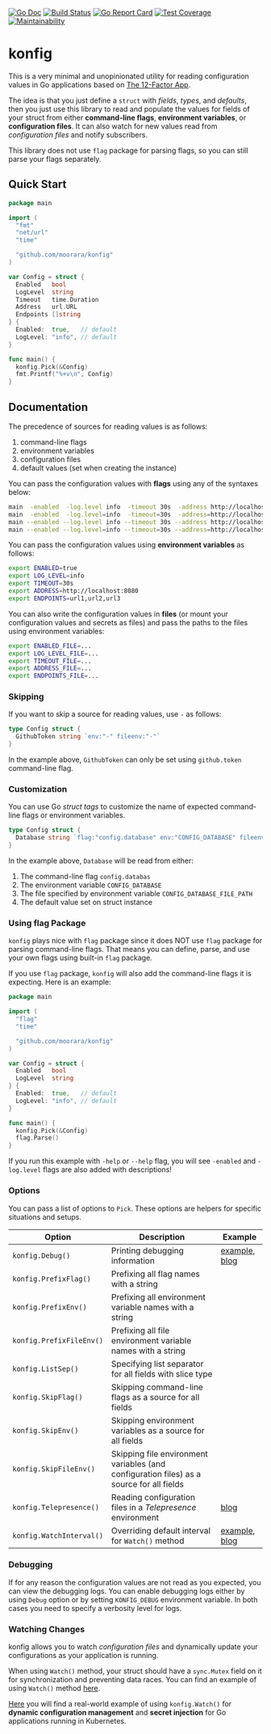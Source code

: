 [![Go Doc][godoc-image]][godoc-url]
[![Build Status][workflow-image]][workflow-url]
[![Go Report Card][goreport-image]][goreport-url]
[![Test Coverage][coverage-image]][coverage-url]
[![Maintainability][maintainability-image]][maintainability-url]

# konfig

This is a very minimal and unopinionated utility for reading configuration values
in Go applications based on [The 12-Factor App](https://12factor.net/config).

The idea is that you just define a `struct` with _fields_, _types_, and _defaults_,
then you just use this library to read and populate the values for fields of your struct
from either **command-line flags**, **environment variables**, or **configuration files**.
It can also watch for new values read from _configuration files_ and notify subscribers.

This library does not use `flag` package for parsing flags, so you can still parse your flags separately.

## Quick Start

```go
package main

import (
  "fmt"
  "net/url"
  "time"

  "github.com/moorara/konfig"
)

var Config = struct {
  Enabled   bool
  LogLevel  string
  Timeout   time.Duration
  Address   url.URL
  Endpoints []string
} {
  Enabled:  true,   // default
  LogLevel: "info", // default
}

func main() {
  konfig.Pick(&Config)
  fmt.Printf("%+v\n", Config)
}
```

## Documentation

The precedence of sources for reading values is as follows:

  1. command-line flags
  2. environment variables
  3. configuration files
  4. default values (set when creating the instance)

You can pass the configuration values with **flags** using any of the syntaxes below:

```bash
main  -enabled  -log.level info  -timeout 30s  -address http://localhost:8080  -endpoints url1,url2,url3
main  -enabled  -log.level=info  -timeout=30s  -address=http://localhost:8080  -endpoints=url1,url2,url3
main --enabled --log.level info --timeout 30s --address http://localhost:8080 --endpoints url1,url2,url3
main --enabled --log.level=info --timeout=30s --address=http://localhost:8080 --endpoints=url1,url2,url3
```

You can pass the configuration values using **environment variables** as follows:

```bash
export ENABLED=true
export LOG_LEVEL=info
export TIMEOUT=30s
export ADDRESS=http://localhost:8080
export ENDPOINTS=url1,url2,url3
```

You can also write the configuration values in **files** (or mount your configuration values and secrets as files)
and pass the paths to the files using environment variables:

```bash
export ENABLED_FILE=...
export LOG_LEVEL_FILE=...
export TIMEOUT_FILE=...
export ADDRESS_FILE=...
export ENDPOINTS_FILE=...
```

### Skipping

If you want to skip a source for reading values, use `-` as follows:

```go
type Config struct {
  GithubToken string `env:"-" fileenv:"-"`
}
```

In the example above, `GithubToken` can only be set using `github.token` command-line flag.

### Customization

You can use Go _struct tags_ to customize the name of expected command-line flags or environment variables.

```go
type Config struct {
  Database string `flag:"config.database" env:"CONFIG_DATABASE" fileenv:"CONFIG_DATABASE_FILE_PATH"`
}
```

In the example above, `Database` will be read from either:

  1. The command-line flag `config.databas`
  2. The environment variable `CONFIG_DATABASE`
  3. The file specified by environment variable `CONFIG_DATABASE_FILE_PATH`
  4. The default value set on struct instance

### Using flag Package

`konfig` plays nice with `flag` package since it does NOT use `flag` package for parsing command-line flags.
That means you can define, parse, and use your own flags using built-in `flag` package.

If you use `flag` package, `konfig` will also add the command-line flags it is expecting.
Here is an example:

```go
package main

import (
  "flag"
  "time"

  "github.com/moorara/konfig"
)

var Config = struct {
  Enabled   bool
  LogLevel  string
} {
  Enabled:  true,   // default
  LogLevel: "info", // default
}

func main() {
  konfig.Pick(&Config)
  flag.Parse()
}
```

If you run this example with `-help` or `--help` flag,
you will see `-enabled` and `-log.level` flags are also added with descriptions!

### Options

You can pass a list of options to `Pick`.
These options are helpers for specific situations and setups.

| Option | Description | Example |
|--------|-------------|---------|
| `konfig.Debug()` | Printing debugging information | [example](./examples/2-debug), [blog](https://milad.dev/projects/konfig/#debugging) |
| `konfig.PrefixFlag()` | Prefixing all flag names with a string | |
| `konfig.PrefixEnv()` | Prefixing all environment variable names with a string | |
| `konfig.PrefixFileEnv()` | Prefixing all file environment variable names with a string | |
| `konfig.ListSep()` | Specifying list separator for all fields with slice type | |
| `konfig.SkipFlag()` | Skipping command-line flags as a source for all fields | |
| `konfig.SkipEnv()` | Skipping environment variables as a source for all fields | |
| `konfig.SkipFileEnv()` | Skipping file environment variables (and configuration files) as a source for all fields | |
| `konfig.Telepresence()` | Reading configuration files in a _Telepresence_ environment | [blog](https://milad.dev/posts/telepresence-with-konfig) |
| `konfig.WatchInterval()` | Overriding default interval for `Watch()` method | [example](./examples/3-watch), [blog](https://milad.dev/posts/dynamic-config-secret) |

### Debugging

If for any reason the configuration values are not read as you expected, you can view the debugging logs.
You can enable debugging logs either by using `Debug` option or by setting `KONFIG_DEBUG` environment variable.
In both cases you need to specify a verbosity level for logs.

### Watching Changes

konfig allows you to watch _configuration files_ and dynamically update your configurations as your application is running.

When using `Watch()` method, your struct should have a `sync.Mutex` field on it for synchronization and preventing data races.
You can find an example of using `Watch()` method [here](./examples/3-watch).

[Here](https://milad.dev/posts/dynamic-config-secret) you will find a real-world example of using `konfig.Watch()`
for **dynamic configuration management** and **secret injection** for Go applications running in Kubernetes.


[godoc-url]: https://godoc.org/github.com/moorara/konfig
[godoc-image]: https://godoc.org/github.com/moorara/konfig?status.svg
[workflow-url]: https://github.com/moorara/konfig/actions
[workflow-image]: https://github.com/moorara/konfig/workflows/Main/badge.svg
[goreport-url]: https://goreportcard.com/report/github.com/moorara/konfig
[goreport-image]: https://goreportcard.com/badge/github.com/moorara/konfig
[coverage-url]: https://codeclimate.com/github/moorara/konfig/test_coverage
[coverage-image]: https://api.codeclimate.com/v1/badges/207d8984d6121c11d9d6/test_coverage
[maintainability-url]: https://codeclimate.com/github/moorara/konfig/maintainability
[maintainability-image]: https://api.codeclimate.com/v1/badges/207d8984d6121c11d9d6/maintainability
